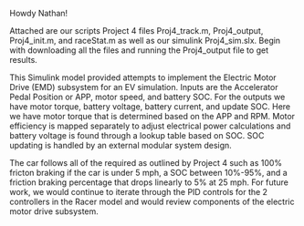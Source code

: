 Howdy Nathan!

Attached are our scripts Project 4 files Proj4_track.m, 
Proj4_output, Proj4_init.m, and raceStat.m as well as our simulink Proj4_sim.slx. Begin with downloading all the files and running the Proj4_output file to get results.

This Simulink model provided attempts to implement the Electric Motor Drive (EMD) subsystem for an EV simulation. Inputs are the Accelerator Pedal Position or APP, motor speed, and battery SOC.
For the outputs we have motor torque, battery voltage, battery current, and update SOC. Here we have motor torque that is determined based on the APP and RPM. 
Motor efficiency is mapped separately to adjust electrical power calculations and battery voltage is found through a lookup table based on SOC. 
SOC updating is handled by an external modular system design. 

The car follows all of the required as outlined by Project 4 such as 100% fricton braking if the car is under 5 mph, a SOC between 10%-95%, and a friction braking percentage that drops linearly to 5% at 25 mph.
For future work, we would continue to iterate through the PID controls for the 2 controllers in the Racer model and would review components of the electric motor drive subsystem.
